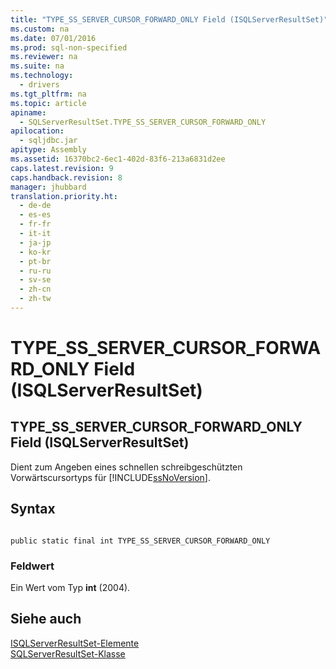 ```yaml
---
title: "TYPE_SS_SERVER_CURSOR_FORWARD_ONLY Field (ISQLServerResultSet)"
ms.custom: na
ms.date: 07/01/2016
ms.prod: sql-non-specified
ms.reviewer: na
ms.suite: na
ms.technology: 
  - drivers
ms.tgt_pltfrm: na
ms.topic: article
apiname: 
  - SQLServerResultSet.TYPE_SS_SERVER_CURSOR_FORWARD_ONLY
apilocation: 
  - sqljdbc.jar
apitype: Assembly
ms.assetid: 16370bc2-6ec1-402d-83f6-213a6831d2ee
caps.latest.revision: 9
caps.handback.revision: 8
manager: jhubbard
translation.priority.ht: 
  - de-de
  - es-es
  - fr-fr
  - it-it
  - ja-jp
  - ko-kr
  - pt-br
  - ru-ru
  - sv-se
  - zh-cn
  - zh-tw
---
```

# TYPE_SS_SERVER_CURSOR_FORWARD_ONLY Field (ISQLServerResultSet)
    
## TYPE\_SS\_SERVER\_CURSOR\_FORWARD\_ONLY Field \(ISQLServerResultSet\)  
 Dient zum Angeben eines schnellen schreibgeschützten Vorwärtscursortyps für [!INCLUDE[ssNoVersion](../content/includes/ssNoVersion_md.md)].  
  
## Syntax  
  
```  
  
public static final int TYPE_SS_SERVER_CURSOR_FORWARD_ONLY  
```  
  
### Feldwert  
 Ein Wert vom Typ **int** \(2004\).  
  
## Siehe auch  
 [ISQLServerResultSet-Elemente](../content/SQLServerResultSet-Members.md)   
 [SQLServerResultSet-Klasse](../content/SQLServerResultSet-Class.md)  
  
  